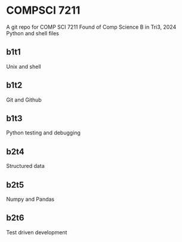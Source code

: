 # COMPSCI 7211
A git repo for COMP SCI 7211 Found of Comp Science B in Tri3, 2024
Python and shell files

## b1t1 
Unix and shell
## b1t2 
Git and Github
## b1t3 
Python testing and debugging
## b2t4 
Structured data
## b2t5
Numpy and Pandas
## b2t6 
Test driven development